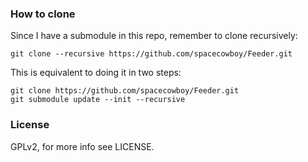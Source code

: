 ### How to clone

Since I have a submodule in this repo, remember to clone recursively:

    git clone --recursive https://github.com/spacecowboy/Feeder.git

This is equivalent to doing it in two steps:

    git clone https://github.com/spacecowboy/Feeder.git
    git submodule update --init --recursive

### License

GPLv2, for more info see LICENSE.
